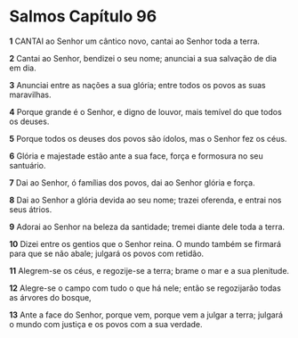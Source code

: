 # Salmos Capítulo 96

**1** 	CANTAI ao Senhor um cântico novo, cantai ao Senhor toda a terra.

**2** 	Cantai ao Senhor, bendizei o seu nome; anunciai a sua salvação de dia em dia.

**3** 	Anunciai entre as nações a sua glória; entre todos os povos as suas maravilhas.

**4** 	Porque grande é o Senhor, e digno de louvor, mais temível do que todos os deuses.

**5** 	Porque todos os deuses dos povos são ídolos, mas o Senhor fez os céus.

**6** 	Glória e majestade estão ante a sua face, força e formosura no seu santuário.

**7** 	Dai ao Senhor, ó famílias dos povos, dai ao Senhor glória e força.

**8** 	Dai ao Senhor a glória devida ao seu nome; trazei oferenda, e entrai nos seus átrios.

**9** 	Adorai ao Senhor na beleza da santidade; tremei diante dele toda a terra.

**10** 	Dizei entre os gentios que o Senhor reina. O mundo também se firmará para que se não abale; julgará os povos com retidão.

**11** 	Alegrem-se os céus, e regozije-se a terra; brame o mar e a sua plenitude.

**12** 	Alegre-se o campo com tudo o que há nele; então se regozijarão todas as árvores do bosque,

**13** 	Ante a face do Senhor, porque vem, porque vem a julgar a terra; julgará o mundo com justiça e os povos com a sua verdade.

